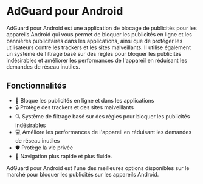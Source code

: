 # AdGuard pour Android

AdGuard pour Android est une application de blocage de publicités pour les appareils Android qui vous permet de bloquer les publicités en ligne et les bannières publicitaires dans les applications, ainsi que de protéger les utilisateurs contre les trackers et les sites malveillants. Il utilise également un système de filtrage basé sur des règles pour bloquer les publicités indésirables et améliorer les performances de l'appareil en réduisant les demandes de réseau inutiles.

## Fonctionnalités

- 🚫 Bloque les publicités en ligne et dans les applications
- 🔒 Protège des trackers et des sites malveillants
- 🔍 Système de filtrage basé sur des règles pour bloquer les publicités indésirables
- 💻 Améliore les performances de l'appareil en réduisant les demandes de réseau inutiles
- 🛡️ Protège la vie privée
- 🚀 Navigation plus rapide et plus fluide.

AdGuard pour Android est l'une des meilleures options disponibles sur le marché pour bloquer les publicités sur les appareils Android.
